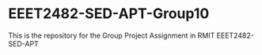 # EEET2482-SED-APT-Group10
 This is the repository for the Group Project Assignment in RMIT EEET2482-SED-APT
